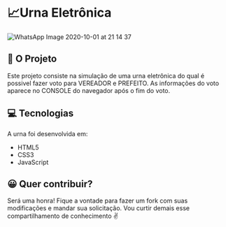 # :chart_with_upwards_trend:Urna Eletrônica

![WhatsApp Image 2020-10-01 at 21 14 37](https://user-images.githubusercontent.com/47336657/94875428-34bf7700-042b-11eb-91c6-0935adae6eae.jpeg)

## :page_with_curl: O Projeto
Este projeto consiste na simulação de uma urna eletrônica do qual é possivel fazer voto para VEREADOR e PREFEITO. As informações do voto aparece no CONSOLE do navegador após o fim do voto.

## :computer: Tecnologias
A urna foi desenvolvida em: 
- HTML5
- CSS3
- JavaScript

## :grinning: Quer contribuir?
Será uma honra! Fique a vontade para fazer um fork com suas modificações e mandar sua solicitação. Vou curtir demais esse compartilhamento de conhecimento :v:

